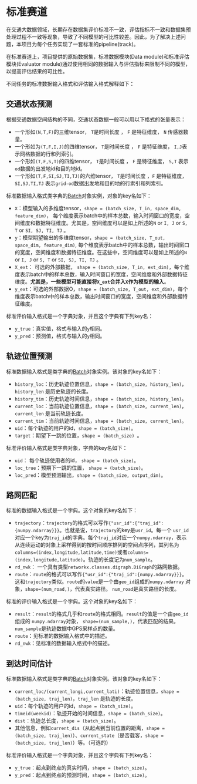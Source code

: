 # 标准赛道

在交通大数据领域，长期存在数据集评价标准不一致，评估指标不一致和数据集预处理过程不一致等现象，导致了不同模型的可比性较差。因此，为了解决上述问题，本项目为每个任务实现了一套标准的pipeline(track)。

在标准赛道上，项目提供的原始数据集，标准数据模块(Data module)和标准评估模块(Evaluator module)通过使用相同的数据输入与评估指标来限制不同的模型，以提高评估结果的可比性。

不同任务的标准数据输入格式和评估输入格式解释如下：

## 交通状态预测

根据交通数据空间结构的不同，交通状态数据一般可以用以下格式的张量表示：

- 一个形如`(N,T,F)`的三维tensor， `T`是时间长度 ， `F` 是特征维度， `N` 传感器数量。
- 一个形如为`(T,F,I,J)`的四维tensor， `T`是时间长度 ， `F` 是特征维度，  `I,J`表示网格数据的行和列索引。
- 一个形如`(T,F,S,T)`的四维tensor， `T`是时间长度 ， `F` 是特征维度，  `S,T` 表示`od`数据的出发地id和目的地id。
- 一个形如`(T,F,SI,SJ,TI,TJ)`的六维tensor， `T`是时间长度 ，`F` 是特征维度，`SI,SJ,TI,TJ` 表示`grid-od`数据出发地和目的地的行索引和列索引。

标准数据输入格式类字典的[Batch](../data/batch.md)对象实例，对象的key名如下：

* `X`：模型输入的多维度tensor，`shape = (batch_size, T_in, space_dim, feature_dim)`， 每个维度表示batch中的样本总数，输入时间窗口的宽度，空间维度和数据特征维度。尤其是，空间维度可以是如上所述的`N` or `I, J` or `S, T` or `SI, SJ, TI, TJ` 。
* `y`：模型期望输出的多维度tensor，`shape = (batch_size, T_out, space_dim, feature_dim)`, 每个维度表示batch中的样本总数，输出时间窗口的宽度，空间维度和数据特征维度。在这些中，空间维度可以是如上所述的`N` or `I, J` or `S, T` or `SI, SJ, TI, TJ` 。
* `X_ext`： 可选的外部数据， `shape = (batch_size, T_in, ext_dim)`，每个维度表示batch中的样本总数，输入时间窗口的宽度，空间维度和外部数据特征维度。**尤其是，一些模型可能直接将`X_ext`合并入`X`作为模型的输入**。
* `y_ext`：可选的外部数据O，`shape = (batch_size, T_out, ext_dim)`，每个维度表示batch中的样本总数，输出时间窗口的宽度，空间维度和外部数据特征维度。

标准评价输入格式是一个字典对象，并且这个字典有下列key名：

- `y_true`：真实值，格式与输入的`y`相同。
- `y_pred`：预测值，格式与输入的`y`相同。

## 轨迹位置预测

标准数据输入格式是类字典的[Batch](../data/batch.md)对象实例。该对象的key名如下：

- `history_loc`：历史轨迹位置信息，`shape = (batch_size, history_len)`，`history_len` 是历史轨迹的长度。
- `history_tim`：历史轨迹时间信息，`shape = (batch_size, history_len)`。
- `current_loc`：当前轨迹位置信息，`shape = (batch_size, current_len)`，`current_len` 是当前轨迹长度。
- `current_tim`：当前轨迹时间信息，`shape = (batch_size, current_len)`。
- `uid`：每个轨迹的用户的id，`shape = (batch_size)`。
- `target`：期望下一跳的位置，`shape = (batch_size) `。

标准评价输入格式是类字典对象，字典的key名如下：

- `uid`： 每个轨迹使用者的id， `shape = (batch_size)`。
- `loc_true`：预期下一跳的位置， `shape = (batch_size)`。
- `loc_pred`：模型预测输出，`shape = (batch_size, output_dim)`。

## 路网匹配

标准的数据输入格式是一个字典。这个对象的key名如下：

* `trajectory`：`trajectory`的格式可以写作`{"usr_id":{"traj_id":{numpy.ndarray}}}`。也就是说，`trajectory`的key是`usr_id`。每一个 `usr_id` 对应一个key为`traj_id`的字典。每个`traj_id`对应一个`numpy.ndarray`，表示从连续运动的对象上采样得到的按时间顺序排列的空间点序列，其列名为`columns=(index,longitude,latitude,time)`或者`columns=(index,longitude,latitude)`。轨迹的长度记为`num_sample`。
* `rd_nwk`： 一个具有类型`networkx.classes.digraph.DiGraph`的路网数据。
* `route`：`route`的格式可以写作`{"usr_id":{"traj_id":{numpy.ndarray}}}`。这和`trajectory`类似。`route`的`value`是一个由`geo_id`组成的`numpy.ndarray` 对象，`shape=(num_road,)`，代表真实路径。 `num_road`是真实路径的长度。

标准的评价输入格式是一个字典。这个对象的key名如下：

* `result`：`result`的格式几乎和`route`的格式相同。`result`的值是一个由`geo_id` 组成的 `numpy.ndarray`对象， `shape=(num_sample,)`，代表匹配的结果。`num_sample`是轨迹数据中GPS采样点的数量。
* `route`：见标准的数据输入格式中的描述。
* `rd_nwk`：见标准的数据输入格式中的描述。

## 到达时间估计

标准数据输入格式是类字典的[Batch](../data/batch.md)对象实例。该对象的key名如下：

* `current_loc/(current_longi,current_lati)`：轨迹位置信息，`shape = (batch_size, traj_len)`，`traj_len` 是轨迹的长度。
* `uid`：每个轨迹的用户的id，`shape = (batch_size)`。
* `timeid(weekid)`：轨迹开始的时间信息，`shape = (batch_size)`。
* `dist`：轨迹总长度，`shape = (batch_size)`。
* 其他信息，例如`current_dis`（从起点到当前位置的距离，`shape = (batch_size, traj_len)`）、`current_state`（是否载客，`shape = (batch_size, traj_len)`）等。（可选的）

标准评价输入格式是一个字典对象，并且这个字典有下列key名：

- `y_true`：起点到终点的真实时间，`shape = (batch_size)`。
- `y_pred`：起点到终点的预测时间，`shape = (batch_size)`。